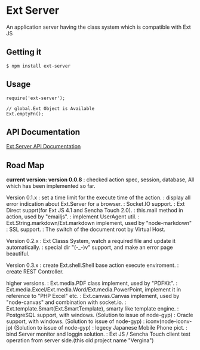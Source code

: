 # Ext Server

An application server having the class system which is compatible with Ext JS

## Getting it

    $ npm install ext-server

## Usage

    require('ext-server');

    // global.Ext Object is Available
    Ext.emptyFn();

## API Documentation

[Ext Server API Documentation](http://xenophy.github.com/ext-server/)


## Road Map

**current version: version 0.0.8**
:   checked action spec, session, database, All which has been implemented so far.

Version 0.1.x
:   set a time limit for the execute time of the action.
:   display all error indication about Ext.Server for a browser.
:   Socket.IO support.
:   Ext Direct supprt(for Ext JS 4.1 and Sencha Touch 2.0).
:   this.mail method in action, used by "emailjs".
:   implement UserAgent util.
:   Ext.String.markdown/Ext.markdown implement, used by "node-markdown"
:   SSL support.
:   The switch of the document root by Virtual Host.

Version 0.2.x
:   Ext Classs System, watch a required file and update it automatically.
:   special dir "(-_-)v" support, and make an error page beautiful.

Version 0.3.x
:   create Ext.shell.Shell base action execute enviroment.
:   create REST Controller.

higher versions.
:   Ext.media.PDF class implement, used by "PDFKit".
:   Ext.media.Excel/Ext.media.Word/Ext.media.PowerPoint, implement it in reference to "PHP Excel" etc.
:   Ext.canvas.Canvas implement, used by "node-canvas" and combination with socket.io.
:   Ext.template.Smart(Ext.SmartTemplate), smarty like template engine.
:   PostgreSQL support, with windows. (Solution to issue of node-gyp)
:   Oracle support, with windows. (Solution to issue of node-gyp)
:   iconv(node-iconv-jp) (Solution to issue of node-gyp)
:   legecy Japanese Mobile Phone pict.
:   bind Server monitor and loggin solution.
:   Ext JS / Sencha Touch client test operation from server side.(this old project name "Vergina")

